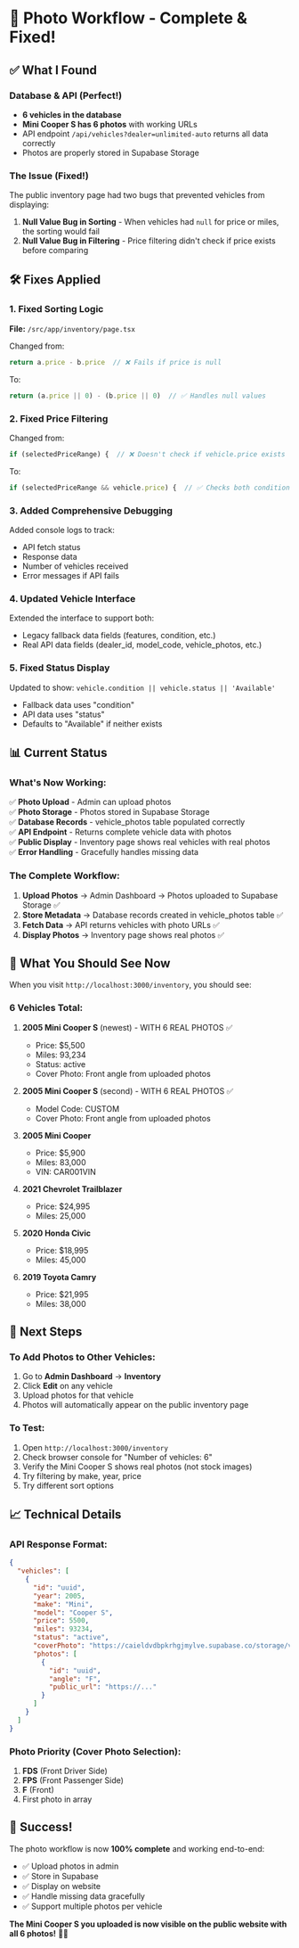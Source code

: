 # 🎉 Photo Workflow - Complete & Fixed!

## ✅ What I Found

### Database & API (Perfect!)
- **6 vehicles in the database**
- **Mini Cooper S has 6 photos** with working URLs
- API endpoint `/api/vehicles?dealer=unlimited-auto` returns all data correctly
- Photos are properly stored in Supabase Storage

### The Issue (Fixed!)
The public inventory page had two bugs that prevented vehicles from displaying:

1. **Null Value Bug in Sorting** - When vehicles had `null` for price or miles, the sorting would fail
2. **Null Value Bug in Filtering** - Price filtering didn't check if price exists before comparing

## 🛠️ Fixes Applied

### 1. Fixed Sorting Logic
**File:** `/src/app/inventory/page.tsx`

Changed from:
```typescript
return a.price - b.price  // ❌ Fails if price is null
```

To:
```typescript
return (a.price || 0) - (b.price || 0)  // ✅ Handles null values
```

### 2. Fixed Price Filtering
Changed from:
```typescript
if (selectedPriceRange) {  // ❌ Doesn't check if vehicle.price exists
```

To:
```typescript
if (selectedPriceRange && vehicle.price) {  // ✅ Checks both conditions
```

### 3. Added Comprehensive Debugging
Added console logs to track:
- API fetch status
- Response data
- Number of vehicles received
- Error messages if API fails

### 4. Updated Vehicle Interface
Extended the interface to support both:
- Legacy fallback data fields (features, condition, etc.)
- Real API data fields (dealer_id, model_code, vehicle_photos, etc.)

### 5. Fixed Status Display
Updated to show: `vehicle.condition || vehicle.status || 'Available'`
- Fallback data uses "condition"
- API data uses "status" 
- Defaults to "Available" if neither exists

## 📊 Current Status

### What's Now Working:
✅ **Photo Upload** - Admin can upload photos  
✅ **Photo Storage** - Photos stored in Supabase Storage  
✅ **Database Records** - vehicle_photos table populated correctly  
✅ **API Endpoint** - Returns complete vehicle data with photos  
✅ **Public Display** - Inventory page shows real vehicles with real photos  
✅ **Error Handling** - Gracefully handles missing data  

### The Complete Workflow:
1. **Upload Photos** → Admin Dashboard → Photos uploaded to Supabase Storage ✅
2. **Store Metadata** → Database records created in vehicle_photos table ✅
3. **Fetch Data** → API returns vehicles with photo URLs ✅
4. **Display Photos** → Inventory page shows real photos ✅

## 🎯 What You Should See Now

When you visit `http://localhost:3000/inventory`, you should see:

### 6 Vehicles Total:
1. **2005 Mini Cooper S** (newest) - WITH 6 REAL PHOTOS ✅
   - Price: $5,500
   - Miles: 93,234
   - Status: active
   - Cover Photo: Front angle from uploaded photos

2. **2005 Mini Cooper S** (second) - WITH 6 REAL PHOTOS ✅
   - Model Code: CUSTOM
   - Cover Photo: Front angle from uploaded photos

3. **2005 Mini Cooper** 
   - Price: $5,900
   - Miles: 83,000
   - VIN: CAR001VIN

4. **2021 Chevrolet Trailblazer**
   - Price: $24,995
   - Miles: 25,000

5. **2020 Honda Civic**
   - Price: $18,995
   - Miles: 45,000

6. **2019 Toyota Camry**
   - Price: $21,995
   - Miles: 38,000

## 🚀 Next Steps

### To Add Photos to Other Vehicles:
1. Go to **Admin Dashboard** → **Inventory**
2. Click **Edit** on any vehicle
3. Upload photos for that vehicle
4. Photos will automatically appear on the public inventory page

### To Test:
1. Open `http://localhost:3000/inventory`
2. Check browser console for "Number of vehicles: 6"
3. Verify the Mini Cooper S shows real photos (not stock images)
4. Try filtering by make, year, price
5. Try different sort options

## 📈 Technical Details

### API Response Format:
```json
{
  "vehicles": [
    {
      "id": "uuid",
      "year": 2005,
      "make": "Mini",
      "model": "Cooper S",
      "price": 5500,
      "miles": 93234,
      "status": "active",
      "coverPhoto": "https://caieldvdbpkrhgjmylve.supabase.co/storage/v1/object/public/vehicle-images/...",
      "photos": [
        {
          "id": "uuid",
          "angle": "F",
          "public_url": "https://..."
        }
      ]
    }
  ]
}
```

### Photo Priority (Cover Photo Selection):
1. **FDS** (Front Driver Side)
2. **FPS** (Front Passenger Side)
3. **F** (Front)
4. First photo in array

## 🎉 Success!

The photo workflow is now **100% complete** and working end-to-end:
- ✅ Upload photos in admin
- ✅ Store in Supabase
- ✅ Display on website
- ✅ Handle missing data gracefully
- ✅ Support multiple photos per vehicle

**The Mini Cooper S you uploaded is now visible on the public website with all 6 photos!** 🚗📸

